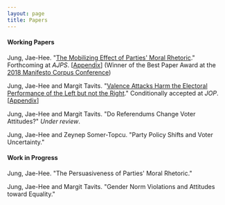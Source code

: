 ```yaml
---
layout: page
title: Papers
---
```


#### Working Papers

Jung, Jae-Hee. "[The Mobilizing Effect of Parties' Moral Rhetoric](https://www.dropbox.com/s/h5mauqw8c91mztb/Jung_moral_rhetoric.pdf?dl=0)." Forthcoming at _AJPS_. [[Appendix](https://www.dropbox.com/s/hyod66btludk1uj/Jung_moral_rhetoric_SI.pdf?dl=0)] (Winner of the Best Paper Award at the [2018 Manifesto Corpus Conference](https://manifesto-project.wzb.eu/conference-2018))

Jung, Jae-Hee and Margit Tavits. "[Valence Attacks Harm the Electoral Performance of the Left but not the Right](https://www.dropbox.com/s/anfwljcdolb2ub8/Jung_Tavits_valence_attacks.pdf?dl=0)." Conditionally accepted at _JOP_. [[Appendix](https://www.dropbox.com/s/dcben9ktll94ozw/Jung_Tavits_valence_attacks_OA.pdf?dl=0)]

Jung, Jae-Hee and Margit Tavits. "Do Referendums Change Voter Attitudes?" _Under review_.

Jung, Jae-Hee and Zeynep Somer-Topcu. "Party Policy Shifts and Voter Uncertainty."

#### Work in Progress

Jung, Jae-Hee. "The Persuasiveness of Parties' Moral Rhetoric."

Jung, Jae-Hee and Margit Tavits. "Gender Norm Violations and Attitudes toward Equality."
